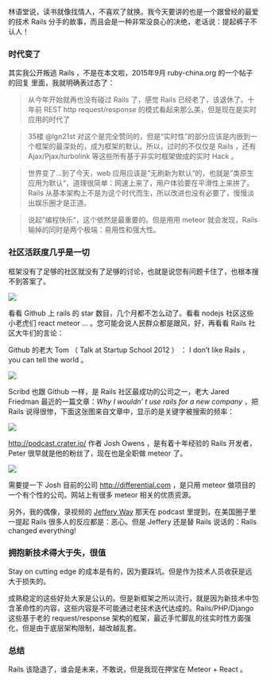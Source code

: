 林语堂说，读书就像找情人，不喜欢了就换。我今天要讲的也是一个跟曾经的最爱的技术 Rails 分手的故事，而且会是一种非常没良心的决绝，老话说：提起裤子不认人！

### 时代变了
其实我公开叛逃 Rails ，不是在本文啦，2015年9月 ruby-china.org 的一个帖子的回复 里面，我就明确表过态了：

>从今年开始就再也没有碰过 Rails 了，感觉 Rails 已经老了，该退休了。十年前 REST http request/response 的模式看起来那么美，但是现在是实时应用的时代了

>35楼 @lgn21st 对这个是完全赞同的，但是“实时性”的部分应该是内嵌到一个框架的最深处的，成为框架的默认。所以，过时的不仅仅是 Rails ，还有 Ajax/Pjax/turbolink 等这些所有基于非实时框架做成的实时 Hack 。

>世界变了…到了今天，web 应用应该是”无刷新为默认“的，也就是”类原生应用为默认“，道理很简单：网速上来了，用户体验要在平滑性上来拼了。Rails 从基本架构上不是为这个时代而生，所以改进也没有必要了，慢慢淡出娱乐圈才是正道。

>说起”编程快乐“，这个依然是最重要的。但是用用 meteor 就会发现，Rails 输掉的同时是两个极端：易用性和强大性。

### 社区活跃度几乎是一切
框架没有了足够的社区就没有了足够的讨论，也就是说您有问题卡住了，也根本搜不到答案了。

![](http://7xrsqb.com1.z0.glb.clouddn.com/169-github-star.png)


看看 Github 上 rails 的 star 数目，几个月都不怎么动了。看看 nodejs 社区这些小老虎们 react meteor … 。您可能会说人民群众都是跟风，好，再看看 Rails 社区大牛们的言论：

Github 的老大 Tom （ Talk at Startup School 2012 ） ： I don’t like Rails ，you can tell the world 。

![](http://7xrsqb.com1.z0.glb.clouddn.com/169-tom-talk.png)

Scribd 也跟 Github 一样，是 Rails 社区最成功的公司之一，老大 Jared Friedman 最近的一篇文章：_Why I wouldn’ t use rails for a new company_ ，把 Rails 说得很惨，下面这张图来自文章中，显示的是关键字被搜索的频率：

![](http://7xrsqb.com1.z0.glb.clouddn.com/169-rails-nodejs.png)

<http://podcast.crater.io/> 作者 Josh Owens ，是有着十年经验的 Rails 开发者，Peter 很早就是他的粉丝了，现在也是全职做 meteor 了。

![](http://7xrsqb.com1.z0.glb.clouddn.com/169-josh.png)


需要提一下 Josh 目前的公司 <http://differential.com> ，是只用 meteor 做项目的一个有个性的公司。网站上有很多 meteor 相关的优质资源。

另外，我的偶像，录视频的 [Jeffery Way](https://laracasts.com/) 那天在 podcast 里提到，在美国圈子里一提起 Rails 很多人的反应都是：恶心。但是 Jeffery 还是替 Rails 说话的：Rails changed everything!

### 拥抱新技术得大于失，很值

Stay on cutting edge 的成本是有的，因为要踩坑。但是作为技术人员收获是远大于损失的。

成熟稳定的这些好处大家是公认的。但是新框架之所以流行，就是因为新技术中包含革命性的内容，这些内容是不可能通过老技术迭代达成的。Rails/PHP/Django 这些基于老的 request/response 架构的框架，最近手忙脚乱的往实时性方面强化，但是由于底层架构限制，越改越乱套。

### 总结
Rails 该隐退了，谁会是未来，不敢说，但是我现在押宝在 Meteor + React 。

